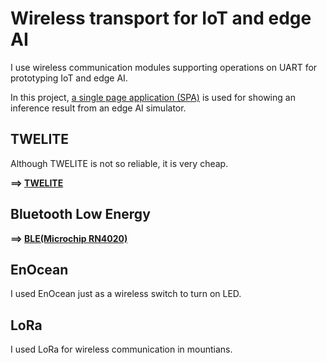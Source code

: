 # Wireless transport for IoT and edge AI

I use wireless communication modules supporting operations on UART for prototyping IoT and edge AI.

In this project, [a single page application (SPA)](./spa) is used for showing an inference result from an edge AI simulator.

## TWELITE

Although TWELITE is not so reliable, it is very cheap.

**==> [TWELITE](./TWELITE)**

## Bluetooth Low Energy

**==> [BLE(Microchip RN4020)](./RN4020)**

## EnOcean

I used EnOcean just as a wireless switch to turn on LED.

## LoRa

I used LoRa for wireless communication in mountians.
